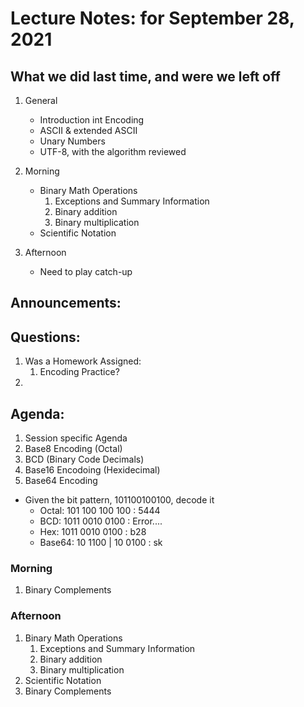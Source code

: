 # Lecture Notes: for September 28, 2021 

## What we did last time, and were we left off
   1. General
      - Introduction int Encoding
      - ASCII & extended ASCII 
      - Unary Numbers
      - UTF-8, with the algorithm reviewed

   1. Morning
      - Binary Math Operations
        1. Exceptions and Summary Information
        1. Binary addition
        1. Binary multiplication 
      - Scientific Notation

   1. Afternoon
      - Need to play catch-up

## Announcements:

## Questions:
   1. Was a Homework Assigned:
      1. Encoding Practice?
   1. 



## Agenda:
  1. Session specific Agenda
  1. Base8 Encoding (Octal)
  1. BCD (Binary Code Decimals)
  1. Base16 Encodoing (Hexidecimal)
  1. Base64 Encoding

  * Given the bit pattern, 101100100100, decode it
    - Octal:  101 100 100 100     : 5444 
    - BCD:    1011 0010 0100      : Error....
    - Hex:    1011 0010 0100      : b28 
    - Base64: 10 1100  | 10 0100  : sk 


### Morning
  1. Binary Complements

### Afternoon
  1. Binary Math Operations
     1. Exceptions and Summary Information
     1. Binary addition
     1. Binary multiplication 
  1. Scientific Notation
  1. Binary Complements

